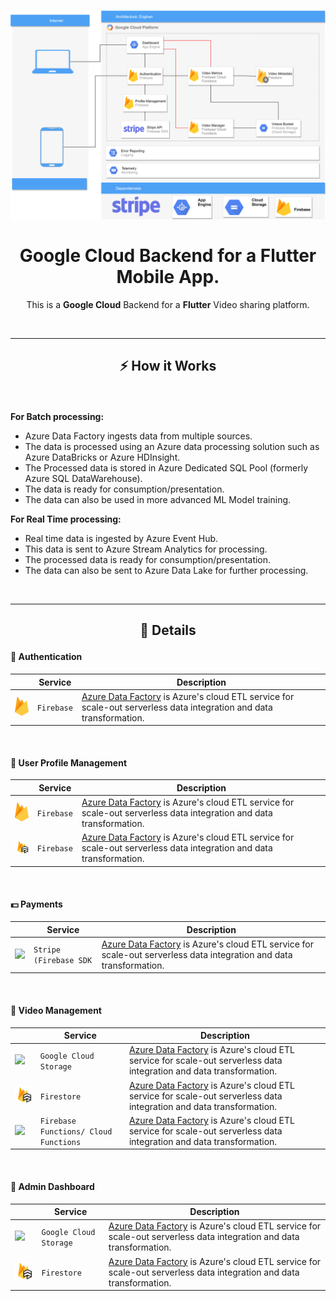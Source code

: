 <h1 align="center">
  <img src="./Eoghan.png" width="900px"/><br/><br/>
  Google Cloud Backend for a Flutter Mobile App.
</h1>
<p align="center">This is a <b>Google Cloud</b> Backend for a <b>Flutter</b> Video sharing platform.</p>

<br/>
<hr/>

## <p align="center">⚡️ How it Works</p>

<br/>
<p>
<b>For Batch processing:</b>

<ul>
<li> Azure Data Factory ingests data from multiple sources. </li>
<li> The data is processed using an Azure data processing solution such as Azure DataBricks or Azure HDInsight. </li>
<li> The Processed data is stored in Azure Dedicated SQL Pool (formerly Azure SQL DataWarehouse). </li>
<li> The data is ready for consumption/presentation. </li>
<li> The data can also be used in more advanced ML Model training. </li>
</ul>


<b>For Real Time processing:</b>

<ul>
<li> Real time data is ingested by Azure Event Hub. </li>
<li> This data is sent to Azure Stream Analytics for processing. </li>
<li> The processed data is ready for consumption/presentation. </li>
<li> The data can also be sent to Azure Data Lake for further processing. </li>
</ul>

</p>

<br/>
<hr/>

## <p align="center"> 📄 Details</p>

#### 🤚 Authentication

|                                                        |        Service       |                  Description                                                                                                                                                                                                           |
| ------------------------------------------------------ | -------------------- | -------------------------------------------------------------------------------------------------------------------------------------------------------------------------------------------------------------------------------------- |
|  <img src="./icons/firebase.png" width="50px" />       |       `Firebase`     |  [Azure Data Factory](https://docs.microsoft.com/en-us/azure/data-factory/) is Azure's cloud ETL service for scale-out serverless data integration and data transformation.                                                            |

<br/>


#### 📔 User Profile Management

|                                                        |        Service       |                  Description                                                                                                                                                                                                           |
| ------------------------------------------------------ | -------------------- | -------------------------------------------------------------------------------------------------------------------------------------------------------------------------------------------------------------------------------------- |
|  <img src="./icons/firebase.png" width="50px" />       |       `Firebase`     |  [Azure Data Factory](https://docs.microsoft.com/en-us/azure/data-factory/) is Azure's cloud ETL service for scale-out serverless data integration and data transformation.                                                            |
|  <img src="./icons/firestore.png" width="50px" />       |       `Firebase`     |  [Azure Data Factory](https://docs.microsoft.com/en-us/azure/data-factory/) is Azure's cloud ETL service for scale-out serverless data integration and data transformation.                                                            |

<br/>


#### 💵 Payments

|                                                        |        Service       |                  Description                                                                                                                                                                                                           |
| ------------------------------------------------------ | -------------------- | -------------------------------------------------------------------------------------------------------------------------------------------------------------------------------------------------------------------------------------- |
|  <img src="./icons/sripe.svg" width="50px" />       |       `Stripe (Firebase SDK`     |  [Azure Data Factory](https://docs.microsoft.com/en-us/azure/data-factory/) is Azure's cloud ETL service for scale-out serverless data integration and data transformation.                                                            |

<br/>


#### 📔 Video Management

|                                                        |        Service       |                  Description                                                                                                                                                                                                           |
| ------------------------------------------------------ | -------------------- | -------------------------------------------------------------------------------------------------------------------------------------------------------------------------------------------------------------------------------------- |
|  <img src="./icons/cloudstorage.png" width="50px" />     |       `Google Cloud Storage`     |  [Azure Data Factory](https://docs.microsoft.com/en-us/azure/data-factory/) is Azure's cloud ETL service for scale-out serverless data integration and data transformation.                                              |
|  <img src="./icons/firestore.png" width="50px" />     |       `Firestore`     |  [Azure Data Factory](https://docs.microsoft.com/en-us/azure/data-factory/) is Azure's cloud ETL service for scale-out serverless data integration and data transformation.                                                            |
|  <img src="./icons/firefunctions.png" width="50px" />     |       `Firebase Functions/ Cloud Functions`     |  [Azure Data Factory](https://docs.microsoft.com/en-us/azure/data-factory/) is Azure's cloud ETL service for scale-out serverless data integration and data transformation.                              |

<br/>


#### 📔 Admin Dashboard

|                                                        |        Service       |                  Description                                                                                                                                                                                                           |
| ------------------------------------------------------ | -------------------- | -------------------------------------------------------------------------------------------------------------------------------------------------------------------------------------------------------------------------------------- |
|  <img src="./icons/cloudstorage.png" width="50px" />     |       `Google Cloud Storage`     |  [Azure Data Factory](https://docs.microsoft.com/en-us/azure/data-factory/) is Azure's cloud ETL service for scale-out serverless data integration and data transformation.                                              |
|  <img src="./icons/firestore.png" width="50px" />     |       `Firestore`     |  [Azure Data Factory](https://docs.microsoft.com/en-us/azure/data-factory/) is Azure's cloud ETL service for scale-out serverless data integration and data transformation.                                                            |


